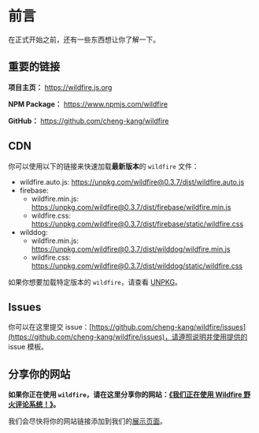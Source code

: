 # 前言

在正式开始之前，还有一些东西想让你了解一下。

## 重要的链接

**项目主页：** https://wildfire.js.org

**NPM Package：** https://www.npmjs.com/wildfire

**GitHub：** https://github.com/cheng-kang/wildfire


## CDN

你可以使用以下的链接来快速加载**最新版本**的 `wildfire` 文件：

- wildfire.auto.js: https://unpkg.com/wildfire@0.3.7/dist/wildfire.auto.js
- firebase: 
    + wildfire.min.js: https://unpkg.com/wildfire@0.3.7/dist/firebase/wildfire.min.js
    + wildfire.css: https://unpkg.com/wildfire@0.3.7/dist/firebase/static/wildfire.css
- wilddog: 
    + wildfire.min.js: https://unpkg.com/wildfire@0.3.7/dist/wilddog/wildfire.min.js
    + wildfire.css: https://unpkg.com/wildfire@0.3.7/dist/wilddog/static/wildfire.css

如果你想要加载特定版本的 `wildfire`，请查看 [UNPKG](https://unpkg.com/)。

## Issues

你可以在这里提交 issue：[https://github.com/cheng-kang/wildfire/issues](https://github.com/cheng-kang/wildfire/issues)，请遵照说明并使用提供的 issue 模板。

## 分享你的网站

**如果你正在使用 `wildfire`，请在这里分享你的网站：[《我们正在使用 Wildfire 野火评论系统！》](https://github.com/cheng-kang/wildfire/issues/8)。**

我们会尽快将你的网站链接添加到我们的[展示页面](https://github.com/cheng-kang/wildfire/wiki/%E6%88%91%E4%BB%AC%E6%AD%A3%E5%9C%A8%E4%BD%BF%E7%94%A8-Wildfire-%E9%87%8E%E7%81%AB%E8%AF%84%E8%AE%BA%E7%B3%BB%E7%BB%9F%EF%BC%81)。

